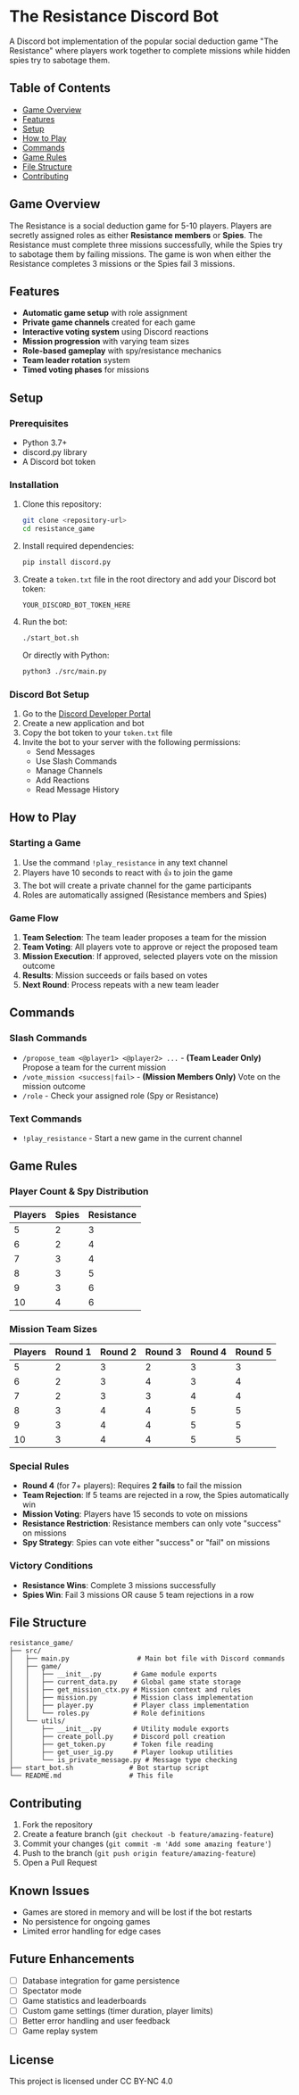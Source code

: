 # The Resistance Discord Bot

A Discord bot implementation of the popular social deduction game "The Resistance" where players work together to complete missions while hidden spies try to sabotage them.

## Table of Contents

- [Game Overview](#game-overview)
- [Features](#features)
- [Setup](#setup)
- [How to Play](#how-to-play)
- [Commands](#commands)
- [Game Rules](#game-rules)
- [File Structure](#file-structure)
- [Contributing](#contributing)

## Game Overview

The Resistance is a social deduction game for 5-10 players. Players are secretly assigned roles as either **Resistance members** or **Spies**. The Resistance must complete three missions successfully, while the Spies try to sabotage them by failing missions. The game is won when either the Resistance completes 3 missions or the Spies fail 3 missions.

## Features

- **Automatic game setup** with role assignment
- **Private game channels** created for each game
- **Interactive voting system** using Discord reactions
- **Mission progression** with varying team sizes
- **Role-based gameplay** with spy/resistance mechanics
- **Team leader rotation** system
- **Timed voting phases** for missions

## Setup

### Prerequisites

- Python 3.7+
- discord.py library
- A Discord bot token

### Installation

1. Clone this repository:
   ```bash
   git clone <repository-url>
   cd resistance_game
   ```

2. Install required dependencies:
   ```bash
   pip install discord.py
   ```

3. Create a `token.txt` file in the root directory and add your Discord bot token:
   ```
   YOUR_DISCORD_BOT_TOKEN_HERE
   ```

4. Run the bot:
   ```bash
   ./start_bot.sh
   ```
   Or directly with Python:
   ```bash
   python3 ./src/main.py
   ```

### Discord Bot Setup

1. Go to the [Discord Developer Portal](https://discord.com/developers/applications)
2. Create a new application and bot
3. Copy the bot token to your `token.txt` file
4. Invite the bot to your server with the following permissions:
   - Send Messages
   - Use Slash Commands
   - Manage Channels
   - Add Reactions
   - Read Message History

## How to Play

### Starting a Game

1. Use the command `!play_resistance` in any text channel
2. Players have 10 seconds to react with 👍 to join the game
3. The bot will create a private channel for the game participants
4. Roles are automatically assigned (Resistance members and Spies)

### Game Flow

1. **Team Selection**: The team leader proposes a team for the mission
2. **Team Voting**: All players vote to approve or reject the proposed team
3. **Mission Execution**: If approved, selected players vote on the mission outcome
4. **Results**: Mission succeeds or fails based on votes
5. **Next Round**: Process repeats with a new team leader

## Commands

### Slash Commands

- `/propose_team <@player1> <@player2> ...` - **(Team Leader Only)** Propose a team for the current mission
- `/vote_mission <success|fail>` - **(Mission Members Only)** Vote on the mission outcome
- `/role` - Check your assigned role (Spy or Resistance)

### Text Commands

- `!play_resistance` - Start a new game in the current channel

## Game Rules

### Player Count & Spy Distribution

| Players | Spies | Resistance |
|---------|-------|------------|
| 5       | 2     | 3          |
| 6       | 2     | 4          |
| 7       | 3     | 4          |
| 8       | 3     | 5          |
| 9       | 3     | 6          |
| 10      | 4     | 6          |

### Mission Team Sizes

| Players | Round 1 | Round 2 | Round 3 | Round 4 | Round 5 |
|---------|---------|---------|---------|---------|---------|
| 5       | 2       | 3       | 2       | 3       | 3       |
| 6       | 2       | 3       | 4       | 3       | 4       |
| 7       | 2       | 3       | 3       | 4       | 4       |
| 8       | 3       | 4       | 4       | 5       | 5       |
| 9       | 3       | 4       | 4       | 5       | 5       |
| 10      | 3       | 4       | 4       | 5       | 5       |

### Special Rules

- **Round 4** (for 7+ players): Requires **2 fails** to fail the mission
- **Team Rejection**: If 5 teams are rejected in a row, the Spies automatically win
- **Mission Voting**: Players have 15 seconds to vote on missions
- **Resistance Restriction**: Resistance members can only vote "success" on missions
- **Spy Strategy**: Spies can vote either "success" or "fail" on missions

### Victory Conditions

- **Resistance Wins**: Complete 3 missions successfully
- **Spies Win**: Fail 3 missions OR cause 5 team rejections in a row

## File Structure

```
resistance_game/
├── src/
│   ├── main.py                 # Main bot file with Discord commands
│   ├── game/
│   │   ├── __init__.py        # Game module exports
│   │   ├── current_data.py    # Global game state storage
│   │   ├── get_mission_ctx.py # Mission context and rules
│   │   ├── mission.py         # Mission class implementation
│   │   ├── player.py          # Player class implementation
│   │   └── roles.py           # Role definitions
│   └── utils/
│       ├── __init__.py        # Utility module exports
│       ├── create_poll.py     # Discord poll creation
│       ├── get_token.py       # Token file reading
│       ├── get_user_ig.py     # Player lookup utilities
│       └── is_private_message.py # Message type checking
├── start_bot.sh              # Bot startup script
└── README.md                 # This file
```

## Contributing

1. Fork the repository
2. Create a feature branch (`git checkout -b feature/amazing-feature`)
3. Commit your changes (`git commit -m 'Add some amazing feature'`)
4. Push to the branch (`git push origin feature/amazing-feature`)
5. Open a Pull Request

## Known Issues

- Games are stored in memory and will be lost if the bot restarts
- No persistence for ongoing games
- Limited error handling for edge cases

## Future Enhancements

- [ ] Database integration for game persistence
- [ ] Spectator mode
- [ ] Game statistics and leaderboards
- [ ] Custom game settings (timer duration, player limits)
- [ ] Better error handling and user feedback
- [ ] Game replay system

## License

This project is licensed under CC BY-NC 4.0

